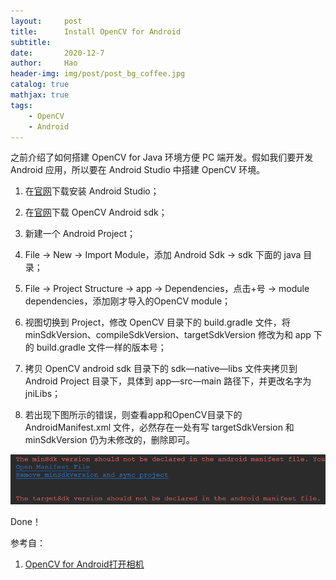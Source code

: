 ```yaml
---
layout:     post
title:      Install OpenCV for Android
subtitle:   
date:       2020-12-7
author:     Hao
header-img: img/post/post_bg_coffee.jpg
catalog: true
mathjax: true
tags:
    - OpenCV
    - Android
---
```


之前介绍了如何搭建 OpenCV for Java 环境方便 PC 端开发。假如我们要开发 Android 应用，所以要在 Android Studio 中搭建 OpenCV 环境。

1. 在[官网](https://developer.android.com/studio)下载安装 Android Studio；

2. 在[官网](https://opencv.org/releases/)下载 OpenCV Android sdk；

3. 新建一个 Android Project；

4. File -> New -> Import Module，添加 Android Sdk -> sdk 下面的 java 目录；

5. File -> Project Structure -> app -> Dependencies，点击+号 -> module dependencies，添加刚才导入的OpenCV module；

6. 视图切换到 Project，修改 OpenCV 目录下的 build.gradle 文件，将 minSdkVersion、compileSdkVersion、targetSdkVersion 修改为和 app 下的 build.gradle 文件一样的版本号；

7. 拷贝 OpenCV android sdk 目录下的 sdk—native—libs 文件夹拷贝到 Android Project 目录下，具体到 app—src—main 路径下，并更改名字为 jniLibs；

8. 若出现下图所示的错误，则查看app和OpenCV目录下的 AndroidManifest.xml 文件，必然存在一处有写 targetSdkVersion 和 minSdkVersion 仍为未修改的，删除即可。

![img](/img/post/opencvMinSdk.png)

Done！

参考自：
1. [OpenCV for Android打开相机](https://blog.csdn.net/linshuhe1/article/details/51202799)
